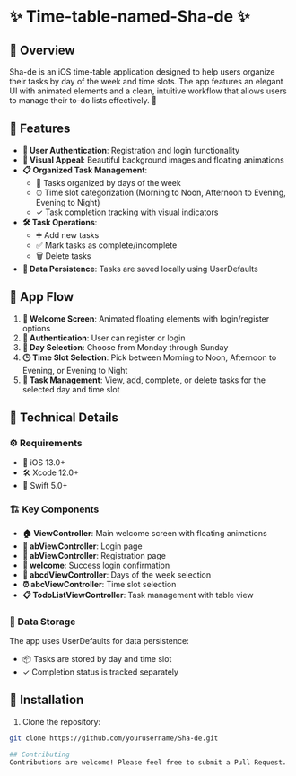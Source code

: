 # ✨ Time-table-named-Sha-de ✨

## 📱 Overview
Sha-de is an iOS time-table application designed to help users organize their tasks by day of the week and time slots. The app features an elegant UI with animated elements and a clean, intuitive workflow that allows users to manage their to-do lists effectively. 🌟

## 🚀 Features
- **🔐 User Authentication**: Registration and login functionality
- **🎨 Visual Appeal**: Beautiful background images and floating animations
- **📋 Organized Task Management**:
  - 📅 Tasks organized by days of the week
  - ⏰ Time slot categorization (Morning to Noon, Afternoon to Evening, Evening to Night)
  - ✓ Task completion tracking with visual indicators
- **🛠️ Task Operations**:
  - ➕ Add new tasks
  - ✅ Mark tasks as complete/incomplete
  - 🗑️ Delete tasks
- **💾 Data Persistence**: Tasks are saved locally using UserDefaults

## 🔄 App Flow
1. **👋 Welcome Screen**: Animated floating elements with login/register options
2. **🔑 Authentication**: User can register or login
3. **📆 Day Selection**: Choose from Monday through Sunday
4. **🕒 Time Slot Selection**: Pick between Morning to Noon, Afternoon to Evening, or Evening to Night
5. **📝 Task Management**: View, add, complete, or delete tasks for the selected day and time slot

## 🧩 Technical Details
### ⚙️ Requirements
- 📱 iOS 13.0+
- 🛠️ Xcode 12.0+
- 🔶 Swift 5.0+

### 🏗️ Key Components
- **🏠 ViewController**: Main welcome screen with floating animations
- **🔐 abViewController**: Login page
- **📝 abViewController**: Registration page
- **🎉 welcome**: Success login confirmation
- **📅 abcdViewController**: Days of the week selection
- **⏰ abcViewController**: Time slot selection
- **📋 TodoListViewController**: Task management with table view

### 💽 Data Storage
The app uses UserDefaults for data persistence:
- 📦 Tasks are stored by day and time slot
- ✓ Completion status is tracked separately

## 📲 Installation
1. Clone the repository:
```bash
git clone https://github.com/yourusername/Sha-de.git

## Contributing
Contributions are welcome! Please feel free to submit a Pull Request.
